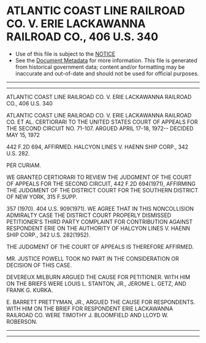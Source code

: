 ---
---

# ATLANTIC COAST LINE RAILROAD CO. V. ERIE LACKAWANNA RAILROAD CO., 406 U.S. 340

* Use of this file is subject to the [NOTICE](https://github.com/publicdocs/notice/blob/master/NOTICE)
* See the [Document Metadata](../../../) for more information.
  This file is generated from historical government data; content and/or formatting may be inaccurate and out-of-date and should not be used for official purposes.

----------
----------

ATLANTIC COAST LINE RAILROAD CO. V. ERIE LACKAWANNA RAILROAD CO., 406 U.S. 340

ATLANTIC COAST LINE RAILROAD CO. V. ERIE LACKAWANNA RAILROAD CO. ET AL. CERTIORARI TO THE UNITED STATES COURT OF APPEALS FOR THE SECOND CIRCUIT NO. 71-107.  ARGUED APRIL 17-18, 1972-- DECIDED MAY 15, 1972

442 F.2D 694, AFFIRMED.  HALCYON LINES V. HAENN SHIP CORP., 342 U.S. 282.

PER CURIAM.

WE GRANTED CERTIORARI TO REVIEW THE JUDGMENT OF THE COURT OF APPEALS FOR THE SECOND CIRCUIT, 442 F.2D 694(1971), AFFIRMING THE JUDGMENT OF THE DISTRICT COURT FOR THE SOUTHERN DISTRICT OF NEW YORK, 315 F.SUPP.

357 (1970).  404 U.S. 909(1971).  WE AGREE THAT IN THIS NONCOLLISION ADMIRALTY CASE THE DISTRICT COURT PROPERLY DISMISSED PETITIONER'S THIRD PARTY COMPLAINT FOR CONTRIBUTION AGAINST RESPONDENT ERIE ON THE AUTHORITY OF HALCYON LINES V. HAENN SHIP CORP., 342 U.S. 282(1952).

THE JUDGMENT OF THE COURT OF APPEALS IS THEREFORE AFFIRMED.

MR. JUSTICE POWELL TOOK NO PART IN THE CONSIDERATION OR DECISION OF THIS CASE.

DEVEREUX MILBURN ARGUED THE CAUSE FOR PETITIONER.  WITH HIM ON THE BRIEFS WERE LOUIS L. STANTON, JR., JEROME L. GETZ, AND FRANK G. KURKA.

E. BARRETT PRETTYMAN, JR., ARGUED THE CAUSE FOR RESPONDENTS.  WITH HIM ON THE BRIEF FOR RESPONDENT ERIE LACKAWANNA RAILROAD CO. WERE TIMOTHY J. BLOOMFIELD AND LLOYD W. ROBERSON.


----------
----------

